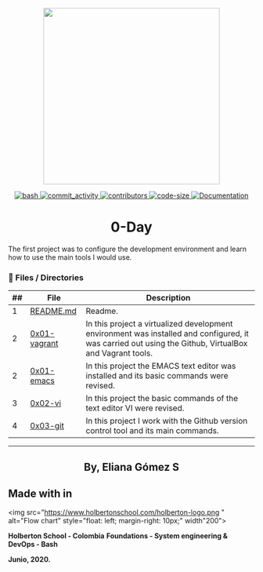 <p align="center">
     <p align="center">
          <img src="https://www.holbertonschool.com/holberton-logo.png" width="360"/>
     </p>
     <p align="center">
          <a href="https://github.com/ellerbrock/open-source-badges/">
               <img alt="bash" src="https://badges.frapsoft.com/bash/v1/bash.png?v=103" target="_blank" />
          </a>
          <a href="https://github.com/ElianaGomez2020/holbertonschool-zero_day/commits/master">
               <img alt="commit_activity" src="https://img.shields.io/github/commit-activity/y/ElianaGomez2020/holbertonschool-zero_day" target="_blank" />
          </a>
          <a href="https://github.com/ElianaGomez2020/holbertonschool-zero_day/graphs/contributors">
               <img alt="contributors" src="https://img.shields.io/github/contributors/ElianaGomez2020/holbertonschool-zero_day" target="_blank" />
          </a>
          <a href="https://github.com/ElianaGomez2020/holbertonschool-zero_day" target="_blank">
               <img alt="code-size" src="https://img.shields.io/github/languages/code-size/ElianaGomez2020/holbertonschool-zero_day" />
          </a>
          <a href="https://github.com/ElianaGomez2020/holbertonschool-zero_day" target="_blank">
               <img alt="Documentation" src="https://img.shields.io/badge/documentation-yes-brightgreen.svg" />
          </a>
     </p>
</p>

<h1 align="center">0-Day </h1>

The first project was to configure the development environment and learn how to use the main tools I would use.

### :file_folder: Files / Directories

##|File|Description
---|---|---
1|[README.md](./README.md)|Readme.
2|[0x01-vagrant](./0x00-vagrant)|In this project a virtualized development environment was installed and configured, it was carried out using the Github, VirtualBox and Vagrant tools.
2|[0x01-emacs](./0x01-emacs)|In this project the EMACS text editor was installed and its basic commands were revised.
3|[0x02-vi](./0x02-vi)|In this project the basic commands of the text editor VI were revised.
4|[0x03-git](./0x03-git)|In this project I work with the Github version control tool and its main commands.
---

<p align="center">
    <h2 align="center">By, Eliana Gómez S</h2>
        
</p>

## Made with in
<img src="https://www.holbertonschool.com/holberton-logo.png  "
     alt="Flow chart"
     style="float: left; margin-right: 10px;" width"200">

__Holberton School - Colombia__
__Foundations - System engineering & DevOps - Bash__

__Junio, 2020.__
